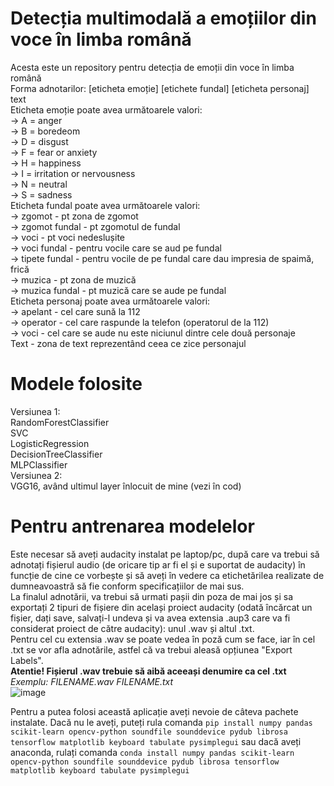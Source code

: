 # Detecția multimodală a emoțiilor din voce în limba română
Acesta este un repository pentru detecția de emoții din voce în limba română  
Forma adnotarilor: [eticheta emoție] [etichete fundal] [eticheta personaj] text  
Eticheta emoție poate avea următoarele valori:  
 -> A = anger  
 -> B = boredeom  
 -> D = disgust  
 -> F = fear or anxiety  
 -> H = happiness  
 -> I = irritation or nervousness  
 -> N = neutral  
 -> S = sadness  
Eticheta fundal poate avea următoarele valori:  
 -> zgomot - pt zona de zgomot  
 -> zgomot fundal - pt zgomotul de fundal  
 -> voci - pt voci nedeslușite  
 -> voci fundal - pentru vocile care se aud pe fundal  
 -> tipete fundal - pentru vocile de pe fundal care dau impresia de spaimă, frică  
 -> muzica - pt zona de muzică  
 -> muzica fundal - pt muzică care se aude pe fundal  
Eticheta personaj poate avea următoarele valori:  
 -> apelant - cel care sună la 112  
 -> operator - cel care raspunde la telefon (operatorul de la 112)  
 -> voci - cel care se aude nu este niciunul dintre cele două personaje  
Text - zona de text reprezentând ceea ce zice personajul  

# Modele folosite  
Versiunea 1:  
RandomForestClassifier  
SVC  
LogisticRegression  
DecisionTreeClassifier  
MLPClassifier  
Versiunea 2:  
VGG16, având ultimul layer înlocuit de mine (vezi în cod)  

# Pentru antrenarea modelelor  
Este necesar să aveți audacity instalat pe laptop/pc, după care va trebui să adnotați fișierul audio (de oricare tip ar fi el și e suportat de audacity) în funcție de cine ce vorbește și să aveți în vedere ca etichetărilea realizate de dumneavoastră să fie conform specificațiilor de mai sus.  
La finalul adnotării, va trebui să urmati pașii din poza de mai jos și sa exportați 2 tipuri de fișiere din același proiect audacity (odată încărcat un fișier, dați save, salvați-l undeva și va avea extensia .aup3 care va fi considerat proiect de către audacity): unul .wav și altul .txt.  
Pentru cel cu extensia .wav se poate vedea în poză cum se face, iar în cel .txt se vor afla adnotările, astfel că va trebui aleasă opțiunea "Export Labels".  
**Atentie! Fișierul .wav trebuie să aibă aceeași denumire ca cel .txt**  
*Exemplu: FILENAME.wav FILENAME.txt*  
![image](https://user-images.githubusercontent.com/31506258/213907164-4a83bfda-501a-4851-9d4d-7d684f37fdb3.png)  

Pentru a putea folosi această aplicație aveți nevoie de câteva pachete instalate. Dacă nu le aveți, puteți rula comanda ```pip install numpy pandas scikit-learn opencv-python soundfile sounddevice pydub librosa tensorflow matplotlib keyboard tabulate pysimplegui``` sau dacă aveți anaconda, rulați comanda ```conda install numpy pandas scikit-learn opencv-python soundfile sounddevice pydub librosa tensorflow matplotlib keyboard tabulate pysimplegui```
